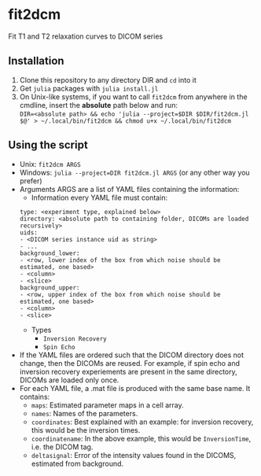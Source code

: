 fit2dcm
========

Fit T1 and T2 relaxation curves to DICOM series

Installation
------------

1. Clone this repository to any directory DIR and `cd` into it
2. Get `julia` packages with `julia install.jl`
3. On Unix-like systems, if you want to call `fit2dcm` from anywhere in the cmdline,
insert the **absolute** path below and run:\
`DIR=<absolute path> && echo 'julia --project=$DIR $DIR/fit2dcm.jl $@' > ~/.local/bin/fit2dcm && chmod u+x ~/.local/bin/fit2dcm`

Using the script
----------------
- Unix: `fit2dcm ARGS`
- Windows: `julia --project=DIR fit2dcm.jl ARGS` (or any other way you prefer)
- Arguments ARGS are a list of YAML files containing the information:
	- Information every YAML file must contain:
	```
	type: <experiment type, explained below>
	directory: <absolute path to containing folder, DICOMs are loaded recursively>
	uids:
	- <DICOM series instance uid as string>
	- ...
	background_lower:
	- <row, lower index of the box from which noise should be estimated, one based>
	- <column>
	- <slice>
	background_upper:
	- <row, upper index of the box from which noise should be estimated, one based>
	- <column>
	- <slice>
	```
	- Types
		- `Inversion Recovery`
		- `Spin Echo`
- If the YAML files are ordered such that the DICOM directory does not change, then the DICOMs are reused.
For example, if spin echo and inversion recovery experiements are present in the same directory, DICOMs are loaded
only once.
- For each YAML file, a .mat file is produced with the same base name.
It contains:
	- `maps`: Estimated parameter maps in a cell array.
	- `names`: Names of the parameters.
	- `coordinates`: Best explained with an example: for inversion recovery, this would be the inversion times.
	- `coordinatename`: In the above example, this would be `InversionTime`, i.e. the DICOM tag.
	- `deltasignal`: Error of the intensity values found in the DICOMS, estimated from background.

